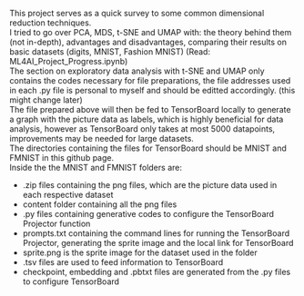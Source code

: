 This project serves as a quick survey to some common dimensional reduction techniques. \
I tried to go over PCA, MDS, t-SNE and UMAP with: the theory behind them (not in-depth), advantages and disadvantages, comparing their results on basic datasets (digits, MNIST, Fashion MNIST) (Read: ML4AI_Project_Progress.ipynb) \
The section on exploratory data analysis with t-SNE and UMAP only contains the codes necessary for file preparations, the file addresses used in each .py file is personal to myself and should be editted accordingly. (this might change later) \
The file prepared above will then be fed to TensorBoard locally to generate a graph with the picture data as labels, which is highly beneficial for data analysis, however as TensorBoard only takes at most 5000 datapoints, improvements may be needed for large datasets. \
The directories containing the files for TensorBoard should be MNIST and FMNIST in this github page. \
Inside the the MNIST and FMNIST folders are:
* .zip files containing the png files, which are the picture data used in each respective dataset
* content folder containing all the png files
* .py files containing generative codes to configure the TensorBoard Projector function
* prompts.txt containing the command lines for running the TensorBoard Projector, generating the sprite image and the local link for TensorBoard
* sprite.png is the sprite image for the dataset used in the folder
* .tsv files are used to feed information to TensorBoard
* checkpoint, embedding and .pbtxt files are generated from the .py files to configure TensorBoard
